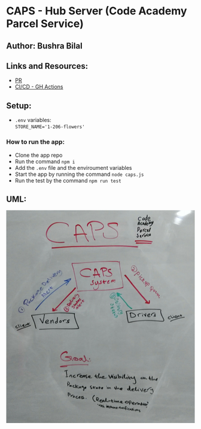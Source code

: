 # CAPS - Hub Server (Code Academy Parcel Service)

## Author: Bushra Bilal

## Links and Resources:

- [PR]()
- [CI/CD - GH Actions]()

## Setup:

- `.env` variables:  
  `STORE_NAME='1-206-flowers'`

### How to run the app:

- Clone the app repo
- Run the command `npm i`
- Add the `.env` file and the enviroument variables
- Start the app by running the command `node caps.js`
- Run the test by the command `npm run test`


## UML:

![UML](./assets/IMG_20200615_082006.jpg)
